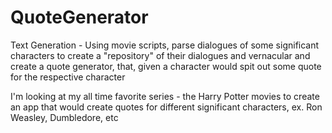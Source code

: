# QuoteGenerator

Text Generation - 
Using movie scripts, parse dialogues of some significant characters to create a "repository" of their dialogues and vernacular and create a quote generator, that, given a character would spit out some quote for the respective character

I'm looking at my all time favorite series - the Harry Potter movies to create an app that would create quotes for different significant characters, ex. Ron Weasley, Dumbledore, etc
